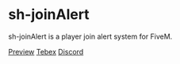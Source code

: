 # sh-joinAlert
sh-joinAlert is a player join alert system for FiveM.

[Preview](https://www.youtube.com/watch?v=btd5Yj-AvDk)
[Tebex](https://sh-store.tebex.io)
[Discord](https://discord.gg/N7JASphB57)
